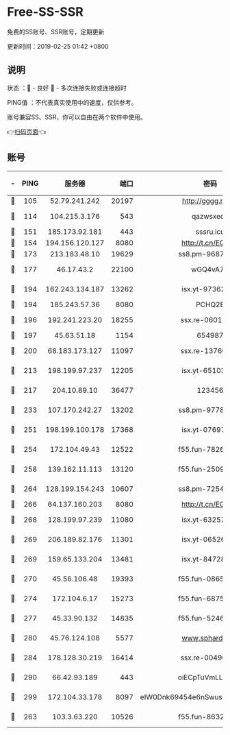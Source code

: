 # Free-SS-SSR

免费的SS账号、SSR账号，定期更新

更新时间：2019-02-25 01:42 +0800

## 说明

状态     ：🙂 - 良好 🙁 - 多次连接失败或连接超时

PING值   ：不代表真实使用中的速度，仅供参考。

账号兼容SS、SSR，你可以自由在两个软件中使用。

👉[扫码页面](https://liesauer.github.io/free-ss-ssr.github.io/)👈

## 账号

|-|PING|服务器|端口|密码|加密方式|区域|
|:----:|:----:|:-----:|-----:|:----:|:----:|:----:|
|🙂|105|52.79.241.242|20197|http://gggg.rocks|chacha20|KR|
|🙂|114|104.215.3.176|543|qazwsxedc|aes-256-gcm|JP|
|🙂|151|185.173.92.181|443|sssru.icu|rc4-md5|RU|
|🙂|154|194.156.120.127|8080|http://t.cn/EGJIyrl|rc4-md5|RU|
|🙂|173|213.183.48.10|19629|ss8.pm-96872218|rc4-md5|RU|
|🙂|177|46.17.43.2|22100|wGQ4vA7D|aes-256-gcm|RU|
|🙂|194|162.243.134.187|13262|isx.yt-97362728|aes-256-cfb|US|
|🙂|194|185.243.57.36|8080|PCHQ2E|rc4-md5|US|
|🙂|196|192.241.223.20|18255|ssx.re-06011697|aes-256-cfb|US|
|🙂|197|45.63.51.18|1154|654987|chacha20|US|
|🙂|200|68.183.173.127|11097|ssx.re-13760087|aes-256-cfb|US|
|🙂|213|198.199.97.237|12205|isx.yt-65103488|aes-256-cfb|US|
|🙂|217|204.10.89.10|36477|123456|aes-256-cfb|US|
|🙂|233|107.170.242.27|13202|ss8.pm-97786793|aes-256-cfb|US|
|🙂|251|198.199.100.178|17368|isx.yt-07697807|aes-256-cfb|US|
|🙂|254|172.104.49.43|12522|f55.fun-78268288|aes-256-cfb|SG|
|🙂|258|139.162.11.113|13120|f55.fun-25099082|aes-256-cfb|SG|
|🙂|264|128.199.154.243|10607|ss8.pm-72548685|aes-256-cfb|SG|
|🙂|266|64.137.160.203|8080|http://t.cn/EGJIyrl|rc4-md5|CA|
|🙂|268|128.199.97.239|11080|isx.yt-63257552|aes-256-cfb|SG|
|🙂|269|206.189.82.176|11301|isx.yt-06526076|aes-256-cfb|SG|
|🙂|269|159.65.133.204|13481|isx.yt-84728144|aes-256-cfb|SG|
|🙂|270|45.56.106.48|19393|f55.fun-08658422|aes-256-cfb|US|
|🙂|274|172.104.6.17|15273|f55.fun-68758647|aes-256-cfb|US|
|🙂|277|45.33.90.132|14835|f55.fun-52469503|aes-256-cfb|US|
|🙂|280|45.76.124.108|5577|www.sphard.com|aes-256-cfb|AU|
|🙂|284|178.128.30.219|16414|ssx.re-00490224|aes-256-cfb|SG|
|🙂|290|66.42.93.189|443|oiECpTuVmLLxk4Ts|aes-256-cfb|US|
|🙂|299|172.104.33.178|8097|eIW0Dnk69454e6nSwuspv9DmS201tQ0D|aes-256-cfb|SG|
|🙂|263|103.3.63.220|10526|f55.fun-86327074|aes-256-cfb|SG|
